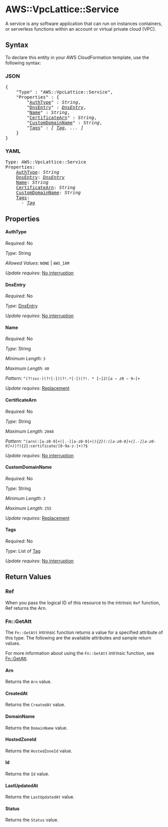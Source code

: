 # AWS::VpcLattice::Service

A service is any software application that can run on instances containers, or serverless functions within an account or virtual private cloud (VPC).

## Syntax

To declare this entity in your AWS CloudFormation template, use the following syntax:

### JSON

<pre>
{
    "Type" : "AWS::VpcLattice::Service",
    "Properties" : {
        "<a href="#authtype" title="AuthType">AuthType</a>" : <i>String</i>,
        "<a href="#dnsentry" title="DnsEntry">DnsEntry</a>" : <i><a href="dnsentry.md">DnsEntry</a></i>,
        "<a href="#name" title="Name">Name</a>" : <i>String</i>,
        "<a href="#certificatearn" title="CertificateArn">CertificateArn</a>" : <i>String</i>,
        "<a href="#customdomainname" title="CustomDomainName">CustomDomainName</a>" : <i>String</i>,
        "<a href="#tags" title="Tags">Tags</a>" : <i>[ <a href="tag.md">Tag</a>, ... ]</i>
    }
}
</pre>

### YAML

<pre>
Type: AWS::VpcLattice::Service
Properties:
    <a href="#authtype" title="AuthType">AuthType</a>: <i>String</i>
    <a href="#dnsentry" title="DnsEntry">DnsEntry</a>: <i><a href="dnsentry.md">DnsEntry</a></i>
    <a href="#name" title="Name">Name</a>: <i>String</i>
    <a href="#certificatearn" title="CertificateArn">CertificateArn</a>: <i>String</i>
    <a href="#customdomainname" title="CustomDomainName">CustomDomainName</a>: <i>String</i>
    <a href="#tags" title="Tags">Tags</a>: <i>
      - <a href="tag.md">Tag</a></i>
</pre>

## Properties

#### AuthType

_Required_: No

_Type_: String

_Allowed Values_: <code>NONE</code> | <code>AWS_IAM</code>

_Update requires_: [No interruption](https://docs.aws.amazon.com/AWSCloudFormation/latest/UserGuide/using-cfn-updating-stacks-update-behaviors.html#update-no-interrupt)

#### DnsEntry

_Required_: No

_Type_: <a href="dnsentry.md">DnsEntry</a>

_Update requires_: [No interruption](https://docs.aws.amazon.com/AWSCloudFormation/latest/UserGuide/using-cfn-updating-stacks-update-behaviors.html#update-no-interrupt)

#### Name

_Required_: No

_Type_: String

_Minimum Length_: <code>3</code>

_Maximum Length_: <code>40</code>

_Pattern_: <code>^(?!svc-)(?![-])(?!.*[-]$)(?!.*[-]{2})[a-z0-9-]+$</code>

_Update requires_: [Replacement](https://docs.aws.amazon.com/AWSCloudFormation/latest/UserGuide/using-cfn-updating-stacks-update-behaviors.html#update-replacement)

#### CertificateArn

_Required_: No

_Type_: String

_Maximum Length_: <code>2048</code>

_Pattern_: <code>^(arn(:[a-z0-9]+([.-][a-z0-9]+)*){2}(:([a-z0-9]+([.-][a-z0-9]+)*)?){2}:certificate/[0-9a-z-]+)?$</code>

_Update requires_: [No interruption](https://docs.aws.amazon.com/AWSCloudFormation/latest/UserGuide/using-cfn-updating-stacks-update-behaviors.html#update-no-interrupt)

#### CustomDomainName

_Required_: No

_Type_: String

_Minimum Length_: <code>3</code>

_Maximum Length_: <code>255</code>

_Update requires_: [Replacement](https://docs.aws.amazon.com/AWSCloudFormation/latest/UserGuide/using-cfn-updating-stacks-update-behaviors.html#update-replacement)

#### Tags

_Required_: No

_Type_: List of <a href="tag.md">Tag</a>

_Update requires_: [No interruption](https://docs.aws.amazon.com/AWSCloudFormation/latest/UserGuide/using-cfn-updating-stacks-update-behaviors.html#update-no-interrupt)

## Return Values

### Ref

When you pass the logical ID of this resource to the intrinsic `Ref` function, Ref returns the Arn.

### Fn::GetAtt

The `Fn::GetAtt` intrinsic function returns a value for a specified attribute of this type. The following are the available attributes and sample return values.

For more information about using the `Fn::GetAtt` intrinsic function, see [Fn::GetAtt](https://docs.aws.amazon.com/AWSCloudFormation/latest/UserGuide/intrinsic-function-reference-getatt.html).

#### Arn

Returns the <code>Arn</code> value.

#### CreatedAt

Returns the <code>CreatedAt</code> value.

#### DomainName

Returns the <code>DomainName</code> value.

#### HostedZoneId

Returns the <code>HostedZoneId</code> value.

#### Id

Returns the <code>Id</code> value.

#### LastUpdatedAt

Returns the <code>LastUpdatedAt</code> value.

#### Status

Returns the <code>Status</code> value.

